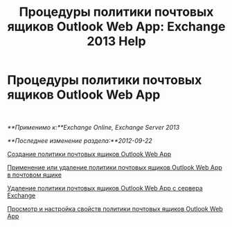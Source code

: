 ﻿---
title: 'Процедуры политики почтовых ящиков Outlook Web App: Exchange 2013 Help'
TOCTitle: Процедуры политики почтовых ящиков Outlook Web App
ms:assetid: 2f9fc960-6d0b-472a-a81a-6d8b629b4d5d
ms:mtpsurl: https://technet.microsoft.com/ru-ru/library/JJ674295(v=EXCHG.150)
ms:contentKeyID: 50487749
ms.date: 05/22/2018
mtps_version: v=EXCHG.150
ms.translationtype: MT
---

# Процедуры политики почтовых ящиков Outlook Web App

 

_**Применимо к:**Exchange Online, Exchange Server 2013_

_**Последнее изменение раздела:**2012-09-22_

[Создание политики почтовых ящиков Outlook Web App](create-an-outlook-web-app-mailbox-policy-exchange-2013-help.md)

[Применение или удаление политики почтовых ящиков Outlook Web App в почтовом ящике](apply-or-remove-an-outlook-web-app-mailbox-policy-on-a-mailbox-exchange-2013-help.md)

[Удаление политики почтовых ящиков Outlook Web App с сервера Exchange](remove-an-outlook-web-app-mailbox-policy-from-exchange-exchange-2013-help.md)

[Просмотр и настройка свойств политики почтовых ящиков Outlook Web App](view-or-configure-outlook-web-app-mailbox-policy-properties-exchange-2013-help.md)


